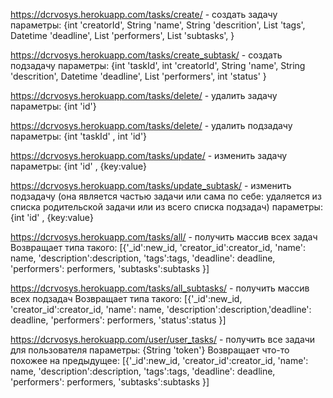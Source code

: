 https://dcrvosys.herokuapp.com/tasks/create/ - создать задачу
параметры: {int 'creatorId', String 'name', String 'descrition', List <String> 'tags', Datetime 'deadline', List<Int> 'performers', List<Int> 'subtasks', }

https://dcrvosys.herokuapp.com/tasks/create_subtask/ - создать подзадачу
параметры: {int 'taskId', int 'creatorId', String 'name', String 'descrition', Datetime 'deadline', List<Int> 'performers', int 'status' }

https://dcrvosys.herokuapp.com/tasks/delete/ - удалить задачу
параметры: {int 'id'}

https://dcrvosys.herokuapp.com/tasks/delete/ - удалить подзадачу
параметры: {int 'taskId' , int 'id'}

https://dcrvosys.herokuapp.com/tasks/update/ - изменить задачу
параметры: {int 'id' , {key:value}

https://dcrvosys.herokuapp.com/tasks/update_subtask/ - изменить подзадачу (она является частью задачи или сама по себе: удаляется из списка родительской задачи или из всего списка подзадач)
параметры: {int 'id' , {key:value}

https://dcrvosys.herokuapp.com/tasks/all/ - получить массив  всех задач
Возвращает типа такого: [{'_id':new_id, 'creator_id':creator_id, 'name': name, 'description':description, 'tags':tags, 'deadline': deadline, 'performers': performers, 'subtasks':subtasks }]

https://dcrvosys.herokuapp.com/tasks/all_subtasks/ - получить массив  всех подзадач
Возвращает типа такого: [{'_id':new_id, 'creator_id':creator_id, 'name': name, 'description':description,'deadline': deadline, 'performers': performers, 'status':status }]

https://dcrvosys.herokuapp.com/user/user_tasks/ - получить все задачи для пользователя
параметры: {String 'token'}
Возвращает что-то похожее на предыдущее: [{'_id':new_id, 'creator_id':creator_id, 'name': name, 'description':description, 'tags':tags, 'deadline': deadline, 'performers': performers, 'subtasks':subtasks }]
